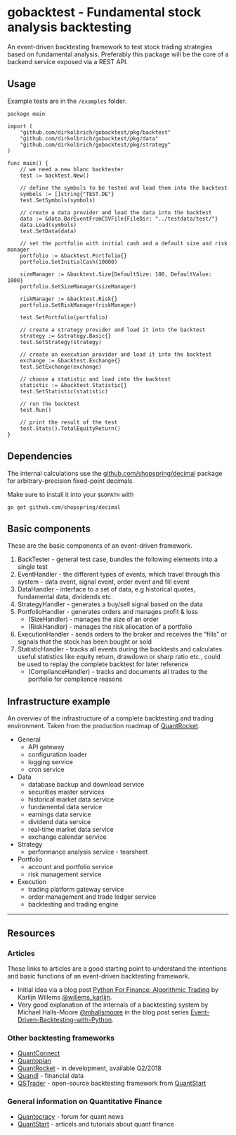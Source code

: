 # gobacktest - Fundamental stock analysis backtesting

An event-driven backtesting framework to test stock trading strategies based on fundamental analysis. Preferably this package will be the core of a backend service exposed via a REST API.

## Usage

Example tests are in the `/examples` folder.

```golang
package main

import (
    "github.com/dirkolbrich/gobacktest/pkg/backtest"
    "github.com/dirkolbrich/gobacktest/pkg/data"
    "github.com/dirkolbrich/gobacktest/pkg/strategy"
)

func main() {
    // we need a new blanc backtester
    test := backtest.New()

    // define the symbols to be tested and load them into the backtest
    symbols := []string{"TEST.DE"}
    test.SetSymbols(symbols)

    // create a data provider and load the data into the backtest
    data := &data.BarEventFromCSVFile{FileDir: "../testdata/test/"}
    data.Load(symbols)
    test.SetData(data)

    // set the portfolio with initial cash and a default size and risk manager
    portfolio := &backtest.Portfolio{}
    portfolio.SetInitialCash(10000)

    sizeManager := &backtest.Size{DefaultSize: 100, DefaultValue: 1000}
    portfolio.SetSizeManager(sizeManager)

    riskManager := &backtest.Risk{}
    portfolio.SetRiskManager(riskManager)

    test.SetPortfolio(portfolio)

    // create a strategy provider and load it into the backtest
    strategy := &strategy.Basic{}
    test.SetStrategy(strategy)

    // create an execution provider and load it into the backtest
    exchange := &backtest.Exchange{}
    test.SetExchange(exchange)

    // choose a statistic and load into the backtest
    statistic := &backtest.Statistic{}
    test.SetStatistic(statistic)

    // run the backtest
    test.Run()

    // print the result of the test
    test.Stats().TotalEquityReturn()
}
```

## Dependencies

The internal calculations use the [github.com/shopspring/decimal](https://github.com/shopspring/decimal) package for arbitrary-precision fixed-point decimals.

Make sure to install it into your `$GOPATH` with

    go get github.com/shopspring/decimal

## Basic components

These are the basic components of an event-driven framework.

1. BackTester - general test case, bundles the following elements into a single test
2. EventHandler - the different types of events, which travel through this system - data event, signal event, order event and fill event
3. DataHandler - interface to a set of data, e.g historical quotes, fundamental data, dividends etc.
4. StrategyHandler - generates a buy/sell signal based on the data
5. PortfolioHandler - generates orders and manages profit & loss
    + (SizeHandler) - manages the size of an order
    + (RiskHandler) - manages the risk allocation of a portfolio
6. ExecutionHandler - sends orders to the broker and receives the “fills” or signals that the stock has been bought or sold
7. StatisticHandler - tracks all events during the backtests and calculates useful statistics like equity return, drawdown or sharp ratio etc., could be used to replay the complete backtest for later reference
   + (ComplianceHandler) - tracks and documents all trades to the portfolio for compliance reasons

## Infrastructure example

An overviev of the infrastructure of a complete backtesting and trading environment. Taken from the production roadmap of [QuantRocket](https://www.quantrocket.com/#product-roadmap).

- General
  + API gateway
  + configuration loader
  + logging service
  + cron service
- Data
  + database backup and download service
  + securities master services
  + historical market data service
  + fundamental data service
  + earnings data service
  + dividend data service
  + real-time market data service
  + exchange calendar service
- Strategy
  + performance analysis service - tearsheet
- Portfolio
  + account and portfolio service
  + risk management service
- Execution
  + trading platform gateway service
  + order management and trade ledger service
  + backtesting and trading engine

---

## Resources

### Articles

These links to articles are a good starting point to understand the intentions and basic functions of an event-driven backtesting framework.

- Initial idea via a blog post [Python For Finance: Algorithmic Trading](https://www.datacamp.com/community/tutorials/finance-python-trading#backtesting) by Karlijn Willems [@willems_karlijn](https://twitter.com/willems_karlijn).
- Very good explanation of the internals of a backtesting system by Michael Halls-Moore [@mhallsmoore](https://twitter.com/mhallsmoore) in the blog post series [Event-Driven-Backtesting-with-Python](https://www.quantstart.com/articles/Event-Driven-Backtesting-with-Python-Part-I).

### Other backtesting frameworks

- [QuantConnect](https://www.quantconnect.com)
- [Quantopian](https://www.quantopian.com)
- [QuantRocket](https://www.quantrocket.com) - in development, available Q2/2018
- [Quandl](https://www.quandl.com) - financial data
- [QSTrader](https://www.quantstart.com/qstrader) - open-source backtesting framework from [QuantStart](https://www.quantstart.com)

### General information on Quantitative Finance

- [Quantocracy](http://quantocracy.com) - forum for quant news
- [QuantStart](https://www.quantstart.com) - articels and tutorials about quant finance
